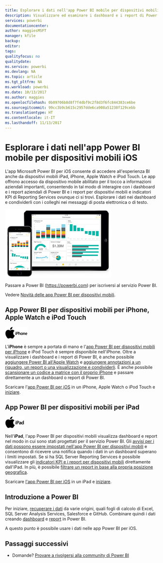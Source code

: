 ```yaml
---
title: Esplorare i dati nell'app Power BI mobile per dispositivi mobili iOS
description: Visualizzare ed esaminare i dashboard e i report di Power BI e i report per dispositivi mobili e indicatori KPI di Reporting Services su iPad, iPhone, Apple Watch e iPod Touch.
services: powerbi
documentationcenter: 
author: maggiesMSFT
manager: kfile
backup: 
editor: 
tags: 
qualityfocus: no
qualitydate: 
ms.service: powerbi
ms.devlang: NA
ms.topic: article
ms.tgt_pltfrm: NA
ms.workload: powerbi
ms.date: 10/13/2017
ms.author: maggies
ms.openlocfilehash: 0b09706b8d8f7f4dbf9c2f8d3f6fc844383ce6be
ms.sourcegitcommit: 99cc3b9cb615c2957dde6ca908a51238f129cebb
ms.translationtype: HT
ms.contentlocale: it-IT
ms.lasthandoff: 11/13/2017
---
```

# <a name="explore-your-data-on-the-power-bi-mobile-app-for-ios-devices"></a>Esplorare i dati nell'app Power BI mobile per dispositivi mobili iOS
L'app Microsoft Power BI per iOS consente di accedere all'esperienza BI anche da dispositivi mobili iPad, iPhone, Apple Watch e iPod Touch. Le app offrono accesso da dispositivo mobile abilitato per il tocco a informazioni aziendali importanti, consentendo in tal modo di interagire con i dashboard e i report aziendali di Power BI e i report per dispositivi mobili e indicatori KPI di Reporting Services ovunque ci si trovi. Esplorare i dati nei dashboard e condividerli con i colleghi nei messaggi di posta elettronica o di testo.

![iPhone e iPad](media/mobile-ios-ipad-iphone-apps/pbi_ipad_iphonedevices.png)

Passare a Power BI (https://powerbi.com) per iscriversi al servizio Power BI.

Vedere [Novità delle app Power BI per dispositivi mobili](mobile-whats-new-in-the-mobile-apps.md).

## <a name="power-bi-mobile-app-for-iphone-apple-watch-and-ipod-touch"></a>App Power BI per dispositivi mobili per iPhone, Apple Watch e iPod Touch
![Logo iPhone](media/mobile-ios-ipad-iphone-apps/iphone-logo-40-px.png)

L'**iPhone** è sempre a portata di mano e l'[app Power BI per dispositivi mobili per iPhone](mobile-ipad-app-get-started.md) e iPod Touch è sempre disponibile nell'iPhone. Oltre a visualizzare i dashboard e i report di Power BI, è anche possibile [aggiungere Power BI all'Apple Watch](mobile-apple-watch.md) e [aggiungere annotazioni a un riquadro, un report o una visualizzazione e condividerli](mobile-annotate-and-share-a-tile-from-the-mobile-apps.md). È anche possibile [scansionare un codice a matrice con il proprio iPhone](mobile-apps-qr-code.md) e passare direttamente a un dashboard o report di Power BI.

Scaricare l'[app Power BI per iOS](http://go.microsoft.com/fwlink/?LinkId=522062) in un iPhone, Apple Watch o iPod Touch e [iniziare](mobile-iphone-app-get-started.md).

## <a name="power-bi-mobile-app-for-ipad"></a>App Power BI per dispositivi mobili per iPad
![Logo iPad](media/mobile-ios-ipad-iphone-apps/ipad-logo-40-px.png)

Nell'**iPad**, l'app Power BI per dispositivi mobili visualizza dashboard e report nel modo in cui sono stati progettati per il servizio Power BI. Gli [avvisi per i dati possono essere impostati nell'app Power BI per dispositivi mobili](mobile-set-data-alerts-in-the-mobile-apps.md) e consentono di ricevere una notifica quando i dati in un dashboard superano i limiti impostati. Se si ha SQL Server Reporting Services è possibile visualizzare gli [indicatori KPI e i report per dispositivi mobili](mobile-app-ssrs-kpis-mobile-on-premises-reports.md) direttamente dall'iPad. In più, è possibile [filtrare un report in base alla propria posizione geografica](mobile-apps-geographic-filtering.md).  

Scaricare [l'app Power BI per iOS](http://go.microsoft.com/fwlink/?LinkId=522062) in un iPad e [iniziare](mobile-ipad-app-get-started.md).

## <a name="get-started-with-power-bi"></a>Introduzione a Power BI
Per iniziare, [recuperare i dati](service-get-data.md) da varie origini, quali fogli di calcolo di Excel, SQL Server Analysis Services, Salesforce e GitHub. Combinare quindi i dati creando [dashboard](service-dashboards.md) e [report](service-reports.md) in Power BI.

A questo punto è possibile usare i dati nelle app Power BI per iOS.

## <a name="next-steps"></a>Passaggi successivi
* Domande? [Provare a rivolgersi alla community di Power BI](http://community.powerbi.com/)

